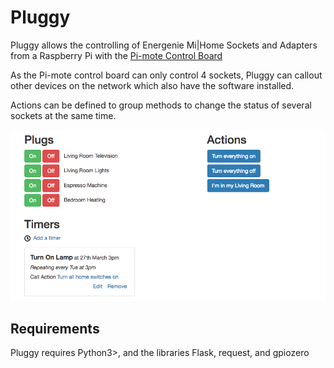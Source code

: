 # Pluggy #

Pluggy allows the controlling of Energenie Mi|Home Sockets and Adapters from a Raspberry Pi with the [Pi-mote Control Board](https://energenie4u.co.uk/catalogue/product/ENER314)

As the Pi-mote control board can only control 4 sockets, Pluggy can callout other devices on the network which also have the software installed.

Actions can be defined to group methods to change the status of several sockets at the same time.

![Pluggy Screenshot](https://raw.githubusercontent.com/drinkataco/pluggy/develop/screenshot.png)

## Requirements ##
Pluggy requires Python3>, and the libraries Flask, request, and gpiozero